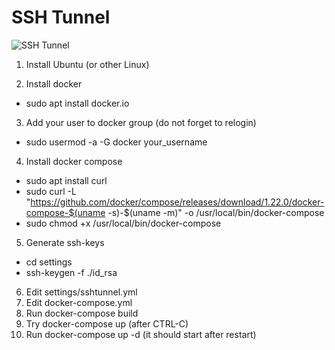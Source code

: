 # SSH Tunnel

![SSH Tunnel](https://raw.githubusercontent.com/koss822/misc/master/imgs/sshtunnel.png "SSH Tunnel diagram")

1. Install Ubuntu (or other Linux)

2. Install docker
* sudo apt install docker.io

3. Add your user to docker group (do not forget to relogin)
* sudo usermod -a -G docker your_username

4. Install docker compose
* sudo apt install curl
* sudo curl -L "https://github.com/docker/compose/releases/download/1.22.0/docker-compose-$(uname -s)-$(uname -m)" -o /usr/local/bin/docker-compose
* sudo chmod +x /usr/local/bin/docker-compose

5. Generate ssh-keys
* cd settings
* ssh-keygen -f ./id_rsa

6. Edit settings/sshtunnel.yml
7. Edit docker-compose.yml
8. Run docker-compose build
9. Try docker-compose up (after CTRL-C)
10. Run docker-compose up -d (it should start after restart)
